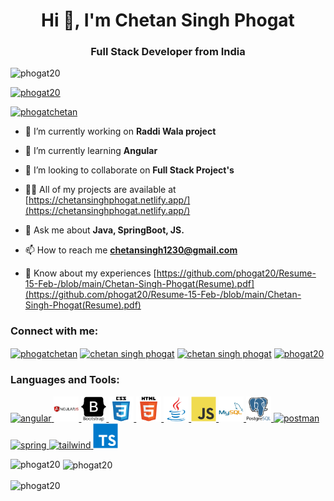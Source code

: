 <h1 align="center">Hi 👋, I'm Chetan Singh Phogat</h1>
<h3 align="center">Full Stack Developer from India</h3>

<p align="left"> <img src="https://komarev.com/ghpvc/?username=phogat20&label=Profile%20views&color=0e75b6&style=flat" alt="phogat20" /> </p>

<p align="left"> <a href="https://github.com/ryo-ma/github-profile-trophy"><img src="https://github-profile-trophy.vercel.app/?username=phogat20" alt="phogat20" /></a> </p>

<p align="left"> <a href="https://twitter.com/phogatchetan" target="blank"><img src="https://img.shields.io/twitter/follow/phogatchetan?logo=twitter&style=for-the-badge" alt="phogatchetan" /></a> </p>

- 🔭 I’m currently working on **Raddi Wala project**

- 🌱 I’m currently learning **Angular**

- 👯 I’m looking to collaborate on **Full Stack Project's**

- 👨‍💻 All of my projects are available at [https://chetansinghphogat.netlify.app/](https://chetansinghphogat.netlify.app/)

- 💬 Ask me about **Java, SpringBoot, JS.**

- 📫 How to reach me **chetansingh1230@gmail.com**

- 📄 Know about my experiences [https://github.com/phogat20/Resume-15-Feb-/blob/main/Chetan-Singh-Phogat(Resume).pdf](https://github.com/phogat20/Resume-15-Feb-/blob/main/Chetan-Singh-Phogat(Resume).pdf)

<h3 align="left">Connect with me:</h3>
<p align="left">
<a href="https://twitter.com/phogatchetan" target="blank"><img align="center" src="https://raw.githubusercontent.com/rahuldkjain/github-profile-readme-generator/master/src/images/icons/Social/twitter.svg" alt="phogatchetan" height="30" width="40" /></a>
<a href="https://linkedin.com/in/chetan singh phogat" target="blank"><img align="center" src="https://raw.githubusercontent.com/rahuldkjain/github-profile-readme-generator/master/src/images/icons/Social/linked-in-alt.svg" alt="chetan singh phogat" height="30" width="40" /></a>
<a href="https://stackoverflow.com/users/chetan singh phogat" target="blank"><img align="center" src="https://raw.githubusercontent.com/rahuldkjain/github-profile-readme-generator/master/src/images/icons/Social/stack-overflow.svg" alt="chetan singh phogat" height="30" width="40" /></a>
<a href="https://codesandbox.com/phogat20" target="blank"><img align="center" src="https://raw.githubusercontent.com/rahuldkjain/github-profile-readme-generator/master/src/images/icons/Social/codesandbox.svg" alt="phogat20" height="30" width="40" /></a>
</p>

<h3 align="left">Languages and Tools:</h3>
<p align="left"> <a href="https://angular.io" target="_blank" rel="noreferrer"> <img src="https://angular.io/assets/images/logos/angular/angular.svg" alt="angular" width="40" height="40"/> </a> <a href="https://angular.io" target="_blank" rel="noreferrer"> <img src="https://raw.githubusercontent.com/devicons/devicon/master/icons/angularjs/angularjs-original-wordmark.svg" alt="angularjs" width="40" height="40"/> </a> <a href="https://getbootstrap.com" target="_blank" rel="noreferrer"> <img src="https://raw.githubusercontent.com/devicons/devicon/master/icons/bootstrap/bootstrap-plain-wordmark.svg" alt="bootstrap" width="40" height="40"/> </a> <a href="https://www.w3schools.com/css/" target="_blank" rel="noreferrer"> <img src="https://raw.githubusercontent.com/devicons/devicon/master/icons/css3/css3-original-wordmark.svg" alt="css3" width="40" height="40"/> </a> <a href="https://www.w3.org/html/" target="_blank" rel="noreferrer"> <img src="https://raw.githubusercontent.com/devicons/devicon/master/icons/html5/html5-original-wordmark.svg" alt="html5" width="40" height="40"/> </a> <a href="https://www.java.com" target="_blank" rel="noreferrer"> <img src="https://raw.githubusercontent.com/devicons/devicon/master/icons/java/java-original.svg" alt="java" width="40" height="40"/> </a> <a href="https://developer.mozilla.org/en-US/docs/Web/JavaScript" target="_blank" rel="noreferrer"> <img src="https://raw.githubusercontent.com/devicons/devicon/master/icons/javascript/javascript-original.svg" alt="javascript" width="40" height="40"/> </a> <a href="https://www.mysql.com/" target="_blank" rel="noreferrer"> <img src="https://raw.githubusercontent.com/devicons/devicon/master/icons/mysql/mysql-original-wordmark.svg" alt="mysql" width="40" height="40"/> </a> <a href="https://www.postgresql.org" target="_blank" rel="noreferrer"> <img src="https://raw.githubusercontent.com/devicons/devicon/master/icons/postgresql/postgresql-original-wordmark.svg" alt="postgresql" width="40" height="40"/> </a> <a href="https://postman.com" target="_blank" rel="noreferrer"> <img src="https://www.vectorlogo.zone/logos/getpostman/getpostman-icon.svg" alt="postman" width="40" height="40"/> </a> <a href="https://spring.io/" target="_blank" rel="noreferrer"> <img src="https://www.vectorlogo.zone/logos/springio/springio-icon.svg" alt="spring" width="40" height="40"/> </a> <a href="https://tailwindcss.com/" target="_blank" rel="noreferrer"> <img src="https://www.vectorlogo.zone/logos/tailwindcss/tailwindcss-icon.svg" alt="tailwind" width="40" height="40"/> </a> <a href="https://www.typescriptlang.org/" target="_blank" rel="noreferrer"> <img src="https://raw.githubusercontent.com/devicons/devicon/master/icons/typescript/typescript-original.svg" alt="typescript" width="40" height="40"/> </a> </p>

<p><img align="left" src="https://github-readme-stats.vercel.app/api/top-langs?username=phogat20&show_icons=true&locale=en&layout=compact" alt="phogat20" /></p>

<p>&nbsp;<img align="center" src="https://github-readme-stats.vercel.app/api?username=phogat20&show_icons=true&locale=en" alt="phogat20" /></p>

<p><img align="center" src="https://github-readme-streak-stats.herokuapp.com/?user=phogat20&" alt="phogat20" /></p>
